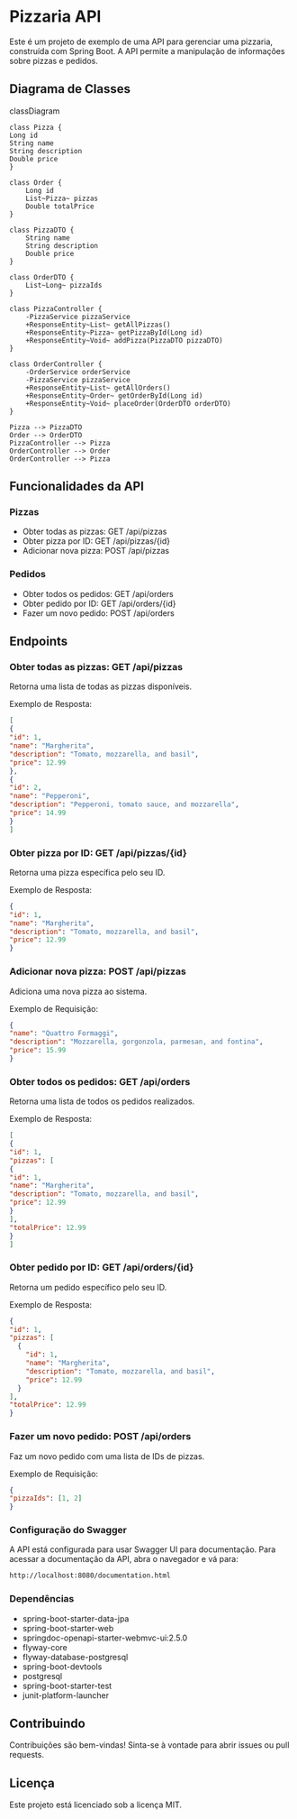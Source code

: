 # Pizzaria API

Este é um projeto de exemplo de uma API para gerenciar uma pizzaria, construída com Spring Boot. A API permite a manipulação de informações sobre pizzas e pedidos.

## Diagrama de Classes

classDiagram

    class Pizza {
    Long id
    String name
    String description
    Double price
    }

    class Order {
        Long id
        List~Pizza~ pizzas
        Double totalPrice
    }

    class PizzaDTO {
        String name
        String description
        Double price
    }

    class OrderDTO {
        List~Long~ pizzaIds
    }

    class PizzaController {
        -PizzaService pizzaService
        +ResponseEntity~List~ getAllPizzas()
        +ResponseEntity~Pizza~ getPizzaById(Long id)
        +ResponseEntity~Void~ addPizza(PizzaDTO pizzaDTO)
    }

    class OrderController {
        -OrderService orderService
        -PizzaService pizzaService
        +ResponseEntity~List~ getAllOrders()
        +ResponseEntity~Order~ getOrderById(Long id)
        +ResponseEntity~Void~ placeOrder(OrderDTO orderDTO)
    }

    Pizza --> PizzaDTO
    Order --> OrderDTO
    PizzaController --> Pizza
    OrderController --> Order
    OrderController --> Pizza


## Funcionalidades da API
### Pizzas
- Obter todas as pizzas: GET /api/pizzas
- Obter pizza por ID: GET /api/pizzas/{id}
- Adicionar nova pizza: POST /api/pizzas

### Pedidos
- Obter todos os pedidos: GET /api/orders
- Obter pedido por ID: GET /api/orders/{id}
- Fazer um novo pedido: POST /api/orders

## Endpoints

### Obter todas as pizzas: GET /api/pizzas

Retorna uma lista de todas as pizzas disponíveis.

Exemplo de Resposta:

```json
[
{
"id": 1,
"name": "Margherita",
"description": "Tomato, mozzarella, and basil",
"price": 12.99
},
{
"id": 2,
"name": "Pepperoni",
"description": "Pepperoni, tomato sauce, and mozzarella",
"price": 14.99
}
]
```

### Obter pizza por ID: GET /api/pizzas/{id}

Retorna uma pizza específica pelo seu ID.

Exemplo de Resposta:

```json 
{
"id": 1,
"name": "Margherita",
"description": "Tomato, mozzarella, and basil",
"price": 12.99
}
```
### Adicionar nova pizza: POST /api/pizzas

Adiciona uma nova pizza ao sistema.

Exemplo de Requisição:

```json
{
"name": "Quattro Formaggi",
"description": "Mozzarella, gorgonzola, parmesan, and fontina",
"price": 15.99
}
```

### Obter todos os pedidos: GET /api/orders

Retorna uma lista de todos os pedidos realizados.

Exemplo de Resposta:

```json
[
{
"id": 1,
"pizzas": [
{
"id": 1,
"name": "Margherita",
"description": "Tomato, mozzarella, and basil",
"price": 12.99
}
],
"totalPrice": 12.99
}
]
```

### Obter pedido por ID: GET /api/orders/{id}

Retorna um pedido específico pelo seu ID.

Exemplo de Resposta:

```json
{
"id": 1,
"pizzas": [
  {
    "id": 1,
    "name": "Margherita",
    "description": "Tomato, mozzarella, and basil",
    "price": 12.99
  }
],
"totalPrice": 12.99
}
```
### Fazer um novo pedido: POST /api/orders

Faz um novo pedido com uma lista de IDs de pizzas.

Exemplo de Requisição:

```json
{
"pizzaIds": [1, 2]
}
```

### Configuração do Swagger
A API está configurada para usar Swagger UI para documentação. Para acessar a documentação da API, abra o navegador e vá para:

```bash
http://localhost:8080/documentation.html
```

### Dependências
- spring-boot-starter-data-jpa
- spring-boot-starter-web
- springdoc-openapi-starter-webmvc-ui:2.5.0
- flyway-core
- flyway-database-postgresql
- spring-boot-devtools
- postgresql
- spring-boot-starter-test
- junit-platform-launcher

## Contribuindo
Contribuições são bem-vindas! Sinta-se à vontade para abrir issues ou pull requests.

## Licença
Este projeto está licenciado sob a licença MIT.